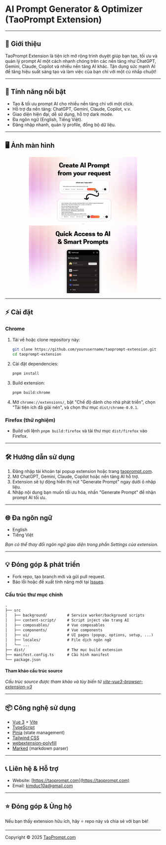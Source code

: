 # AI Prompt Generator & Optimizer (TaoPrompt Extension)

---

## 🚀 Giới thiệu

TaoPrompt Extension là tiện ích mở rộng trình duyệt giúp bạn tạo, tối ưu và quản lý prompt AI một cách nhanh chóng trên các nền tảng như ChatGPT, Gemini, Claude, Copilot và nhiều nền tảng AI khác. Tận dụng sức mạnh AI để tăng hiệu suất sáng tạo và làm việc của bạn chỉ với một cú nhấp chuột!

---

## 🎯 Tính năng nổi bật

- Tạo & tối ưu prompt AI cho nhiều nền tảng chỉ với một click.
- Hỗ trợ đa nền tảng: ChatGPT, Gemini, Claude, Copilot, v.v.
- Giao diện hiện đại, dễ sử dụng, hỗ trợ dark mode.
- Đa ngôn ngữ (English, Tiếng Việt).
- Đăng nhập nhanh, quản lý profile, đồng bộ dữ liệu.

---

## 🖥️ Ảnh màn hình

<p align="center">
  <img src="./screenshots/2.png" width="350" alt="Popup UI" />
  <img src="./screenshots/3.png" width="350" alt="Prompt Generator" />
</p>

---

## ⚡️ Cài đặt

### Chrome
1. Tải về hoặc clone repository này:
   ```bash
   git clone https://github.com/yourusername/taoprompt-extension.git
   cd taoprompt-extension
   ```
2. Cài đặt dependencies:
   ```bash
   pnpm install
   ```
3. Build extension:
   ```bash
   pnpm build:chrome
   ```
4. Mở `chrome://extensions/`, bật "Chế độ dành cho nhà phát triển", chọn "Tải tiện ích đã giải nén", và chọn thư mục `dist/chrome-0.0.1`.

### Firefox (thử nghiệm)
- Build với lệnh `pnpm build:firefox` và tải thư mục `dist/firefox` vào Firefox.

---

## 🛠️ Hướng dẫn sử dụng

1. Đăng nhập tài khoản tại popup extension hoặc trang [taoprompt.com](https://taoprompt.com).
2. Mở ChatGPT, Gemini, Claude, Copilot hoặc nền tảng AI hỗ trợ.
3. Extension sẽ tự động hiển thị nút "Generate Prompt" ngay dưới ô nhập liệu.
4. Nhập nội dung bạn muốn tối ưu hóa, nhấn "Generate Prompt" để nhận prompt AI tối ưu.


---

## 🌐 Đa ngôn ngữ

- English
- Tiếng Việt

*Bạn có thể thay đổi ngôn ngữ giao diện trong phần Settings của extension.*

---

## 💡 Đóng góp & phát triển

- Fork repo, tạo branch mới và gửi pull request.
- Báo lỗi hoặc đề xuất tính năng mới tại [Issues](https://github.com/yourusername/taoprompt-extension/issues).

### Cấu trúc thư mục chính

```
.
├── src
│   ├── background/         # Service worker/background scripts
│   ├── content-script/     # Script inject vào trang AI
│   ├── composables/        # Vue composables
│   ├── components/         # Vue components
│   ├── ui/                 # UI pages (popup, options, setup, ...)
│   ├── locales/            # File dịch ngôn ngữ
│   └── ...
├── dist/                   # Thư mục build extension
├── manifest.config.ts      # Cấu hình manifest
└── package.json
```

#### Tham khảo cấu trúc source

*Cấu trúc source được tham khảo và tùy biến từ [vite-vue3-browser-extension-v3](https://github.com/mubaidr/vite-vue3-browser-extension-v3)*

---

## 📦 Công nghệ sử dụng

- [Vue 3](https://vuejs.org/) + [Vite](https://vitejs.dev/)
- [TypeScript](https://www.typescriptlang.org/)
- [Pinia](https://pinia.vuejs.org/) (state management)
- [Tailwind CSS](https://tailwindcss.com/)
- [webextension-polyfill](https://github.com/mozilla/webextension-polyfill)
- [Marked](https://github.com/markedjs/marked) (markdown parser)

---

## 📞 Liên hệ & Hỗ trợ

- Website: [https://taoprompt.com](https://taoprompt.com)
- Email: kimduc10a@gmail.com


---

## ⭐️ Đóng góp & Ủng hộ

Nếu bạn thấy extension hữu ích, hãy ⭐️ repo này và chia sẻ với bạn bè!

---

Copyright © 2025 [TaoPrompt.com](https://taoprompt.com)

